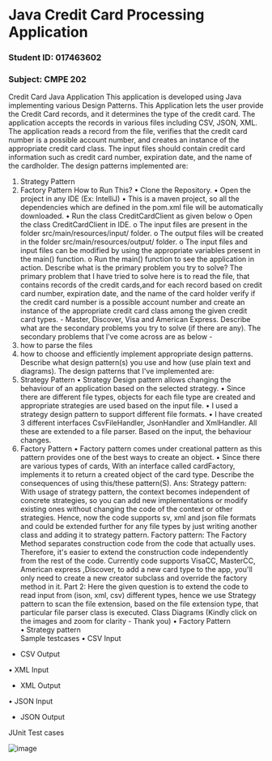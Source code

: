 # Java Credit Card Processing Application

### Student ID: 017463602 
### Subject: CMPE 202

Credit Card Java Application
This application is developed using Java implementing various Design Patterns. This Application lets the user provide the Credit Card records, and it determines the type of the credit card.
The application accepts the records in various files including CSV, JSON, XML. The application reads a record from the file, verifies that the credit card number is a possible account number, and creates an instance of the appropriate credit card class. The input files should contain credit card information such as credit card number, expiration date, and the name of the cardholder.
The design patterns implemented are:
1.	Strategy Pattern
2.	Factory Pattern
How to Run This?
•	Clone the Repository.
•	Open the project in any IDE (Ex: IntelliJ)
•	This is a maven project, so all the dependencies which are defined in the pom.xml file will be automatically downloaded.
•	Run the class CreditCardClient as given below
o	Open the class CreditCardClient in IDE.
o	The input files are present in the folder src/main/resources/input/ folder.
o	The output files will be created in the folder src/main/resources/output/ folder.
o	The input files and input files can be modified by using the appropriate variables present in the main() function.
o	Run the main() function to see the application in action.
Describe what is the primary problem you try to solve?
The primary problem that I have tried to solve here is to read the file, that contains records of the credit cards,and for each record based on credit card number, expiration date, and the name of the card holder verify if the credit card number is a possible account number and create an instance of the appropriate credit card class among the given credit card types. - Master, Discover, Visa and American Express.
Describe what are the secondary problems you try to solve (if there are any).
The secondary problems that l've come across are as below -
1.	how to parse the files
2.	how to choose and efficiently implement appropriate design patterns.
Describe what design pattern(s) you use and how (use plain text and diagrams).
The design patterns that I've implemented are:
1. Strategy Pattern
•	Strategy Design pattern allows changing the behaviour of an application based on the selected strategy.
•	Since there are different file types, objects for each file type are created and appropriate strategies are used based on the input file.
•	I used a strategy design pattern to support different file formats.
•	I have created 3 different interfaces CsvFileHandler, JsonHandler and XmlHandler. All these are extended to a file parser. Based on the input, the behaviour changes.
2. Factory Pattern
•	Factory pattern comes under creational pattern as this pattern provides one of the best ways to create an object.
•	Since there are various types of cards, With an interface called cardFactory, implements it to return a created object of the card type.
Describe the consequences of using this/these pattern(S).
Ans: Strategy pattern: With usage of strategy pattern, the context becomes independent of concrete strategies, so you can add new implementations or modify existing ones without changing the code of the context or other strategies. Hence, now the code supports sv, xml and json file formats and could be extended further for any file types by just writing another class and adding it to strategy pattern. Factory pattern: The Factory Method separates construction code from the code that actually uses. Therefore, it's easier to extend the construction code independently from the rest of the code. Currently code supports VisaCC, MasterCC, American express ,Discover, to add a new card type to the app, you'll only need to create a new creator subclass and override the factory method in it.
Part 2:
Here the given question is to extend the code to read input from (ison, xml, csv) different types, hence we use Strategy pattern to scan the file extension, based on the file extension type, that particular file parser class is executed.
Class Diagrams
(Kindly click on the images and zoom for clarity - Thank you)
•	Factory Pattern  
•	Strategy pattern  
Sample testcases
•	CSV Input
 
* CSV Output
 
•	XML Input
 
* XML Output
 
•	JSON Input
 
* JSON Output
 
JUnit Test cases
 
 
 
 
 

![image](https://github.com/gopinathsjsu/individual-project-cxx5208/assets/76988460/6c9a2a75-a0d8-4021-ab7e-2ed66516c514)
